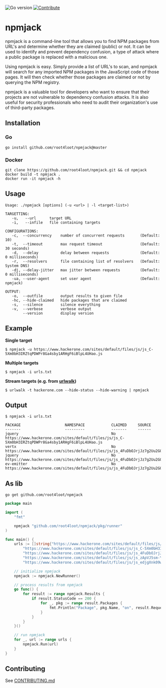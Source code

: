 ![Go version](https://img.shields.io/badge/Go-v1.19-blue.svg) [![Contribute](https://img.shields.io/badge/Contribute-Welcome-green.svg)](CONTRIBUTING.md)

# npmjack
npmjack is a command-line tool that allows you to find NPM packages from URL's and determine whether they are claimed (public) or not. It can be used to identify and prevent dependency confusion, a type of attack where a public package is replaced with a  malicious one.  

Using npmjack is easy. Simply provide a list of URL's to scan, and npmjack will search for any imported NPM packages in the JavaScript code of those pages. It will then check whether those packages are claimed or not by querying the NPM registry.  

npmjack is a valuable tool for developers who want to ensure that their projects are not vulnerable to dependency confusion attacks. It is also useful for security professionals who need to audit their organization's use of third-party packages.

## Installation

### Go
```
go install github.com/root4loot/npmjack@master
```

### Docker
```
git clone https://github.com/root4loot/npmjack.git && cd npmjack
docker build -t npmjack .
docker run -it npmjack -h
```


## Usage
```
Usage: ./npmjack [options] (-u <url> | -l <target-list>)

TARGETTING:
   -u,   --url      target URL
   -i,   --infile   file containing targets

CONFIGURATIONS:
   -c,  --concurrency    number of concurrent requests       (Default: 10)
   -t,  --timeout        max request timeout                 (Default: 30 seconds)
   -d,  --delay          delay between requests              (Default: 0 milliseconds)
   -r,  --resolvers      file containing list of resolvers   (Default: System DNS)
   -dj, --delay-jitter   max jitter between requests         (Default: 0 milliseconds)
   -ua, --user-agent     set user agent                      (Default: npmjack)

OUTPUT:
   -o,  --outfile        output results to given file
   -hc, --hide-claimed   hide packages that are claimed
   -s,  --silence        silence everything
   -v,  --verbose        verbose output
        --version        display version
```

## Example

**Single target**
```
$ npmjack -u https://www.hackerone.com/sites/default/files/js/js_C-5Xm0bH3IRZtqPDWPr8Ga4sby1ARHgF6iBlpL4UHao.js
```

**Multiple targets**
```
$ npmjack -i urls.txt
```

**Stream targets (e.g. from [urlwalk](https://github.com/root4loot/urlwalk))**
```
$ urlwalk -t hackerone.com --hide-status --hide-warning | npmjack
```

## Output

```
$ npmjack -i urls.txt

PACKAGE                    NAMESPACE            CLAIMED     SOURCE
-------                    ---------            -------     ------
jquery                                          No          https://www.hackerone.com/sites/default/files/js/js_C-5Xm0bH3IRZtqPDWPr8Ga4sby1ARHgF6iBlpL4UHao.js
vertx                                           No          https://www.hackerone.com/sites/default/files/js/js_4FuDbOJrjJz7g2Uu2GQ6ZFtnbdPymNgBpNtoRkgooH8.js
jquery                                          No          https://www.hackerone.com/sites/default/files/js/js_4FuDbOJrjJz7g2Uu2GQ6ZFtnbdPymNgBpNtoRkgooH8.js
ev-emitter                                      No          https://www.hackerone.com/sites/default/files/js/js_4FuDbOJrjJz7g2Uu2GQ6ZFtnbdPymNgBpNtoRkgooH8.js
```

## As lib

```
go get github.com/root4loot/npmjack
```

```go
package main

import (
	"fmt"

	npmjack "github.com/root4loot/npmjack/pkg/runner"
)

func main() {
	urls := []string{"https://www.hackerone.com/sites/default/files/js/js_Ikd9nsZ0AFAesOLgcgjc7F6CRoODbeqOn7SVbsXgALQ.js",
		"https://www.hackerone.com/sites/default/files/js/js_C-5Xm0bH3IRZtqPDWPr8Ga4sby1ARHgF6iBlpL4UHao.js",
		"https://www.hackerone.com/sites/default/files/js/js_4FuDbOJrjJz7g2Uu2GQ6ZFtnbdPymNgBpNtoRkgooH8.js",
		"https://www.hackerone.com/sites/default/files/js/js_zApVJ5sm-YHSWP4O5K9MqZ_6q4nDR3MciTUC3Pr1ogA.js",
		"https://www.hackerone.com/sites/default/files/js/js_edjgXnk09wjvbZfyK_TkFKU4uhpo1LGgJBnFdeu6aH8.js"}

	// initialize npmjack
	npmjack := npmjack.NewRunner()

	// process results from npmjack
	go func() {
		for result := range npmjack.Results {
			if result.StatusCode == 200 {
				for _, pkg := range result.Packages {
					fmt.Println("Package", pkg.Name, "on", result.RequestURL, "Claimed:", pkg.Claimed)
				}
			}
		}
	}()

	// run npmjack
	for _, url := range urls {
		npmjack.Run(url)
	}
}
```

## Contributing

See [CONTRIBUTING.md](CONTRIBUTING.md)

